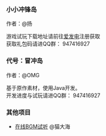 

### 小小冲锋岛
作者：@扬  

游戏试玩下载地址请前往[爱发电](https://afdian.net/@xxcfd)注册获取  
获取礼包码请进QQ群： 947416927

### 代号：冒冲岛
作者：@OMG  

基于原作素材，使用Java开发。  
开发进度与试玩请进QQ群： 947416927

### 其他项目
- [在线BGM试听](https://tenvix.meow42.cn/cocos-demo) @猫大海  
